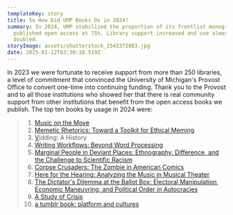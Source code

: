 ```yaml
---
templateKey: story
title: So How Did UMP Books Do in 2024?
summary: In 2024, UMP stabilized the proportion of its frontlist monographs
  published open access at 75%. Library support increased and use almost
  doubled.
storyImage: assets/shutterstock_2543372883.jpg
date: 2025-01-12T03:30:18.519Z
---
```

In 2023 we were fortunate to receive support from more than 250 libraries, a level of commitment that convinced the University of Michigan's Provost Office to convert one-time into continuing funding. Thank you to the Provost and to all those institutions who showed her that there is real community support from other institutions that benefit from the open access books we publish. The top ten books by usage in 2024 were:

> 1. [Music on the Move](https://www.fulcrum.org/concern/monographs/m613n040s?locale=en)
> 2. [Memetic Rhetorics: Toward a Toolkit for Ethical Meming](https://www.fulcrum.org/concern/monographs/x633f368k?locale=en)
> 3. [V](https://www.fulcrum.org/concern/monographs/hq37vq792?locale=en)idding: A History
> 4. [Writing Workflows: Beyond Word Processing](https://www.fulcrum.org/concern/monographs/73666655r?locale=en)
> 5. [Marginal People in Deviant Places: Ethnography, Difference, and the Challenge to Scientific Racism](https://www.fulcrum.org/concern/monographs/m326m415d?locale=en)
> 6. [Corpse Crusaders: The Zombie in American Comics](https://www.fulcrum.org/concern/monographs/gx41mm584?locale=en)
> 7. [Here for the Hearing: Analyzing the Music in Musical Theater](https://www.fulcrum.org/concern/monographs/pz50gz523?locale=en)
> 8. [The Dictator's Dilemma at the Ballot Box: Electoral Manipulation, Economic Maneuvring, and Political Order in Autocracies](https://www.fulcrum.org/concern/monographs/kk91fn80x?locale=en)
> 9. [A Study of Crisis](https://www.fulcrum.org/concern/monographs/dj52w727n?locale=en)
> 10. [a tumblr book: platform and cultures](https://www.fulcrum.org/concern/monographs/x346d608w?locale=en)

<!--EndFragment-->